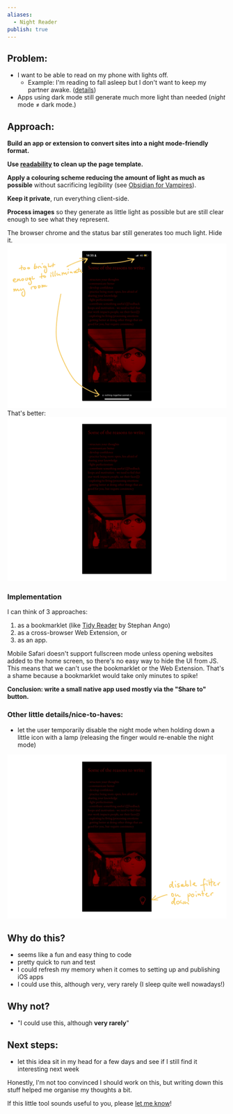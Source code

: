 ```yaml
---
aliases:
  - Night Reader
publish: true
---
```

## Problem:

- I want to be able to read on my phone with lights off.
	- Example: I'm reading to fall asleep but I don't want to keep my partner awake. ([details](<../Obsidian for Vampires>))
- Apps using dark mode still generate much more light than needed (*night* mode ≠ dark mode.)

## Approach:

**Build an app or extension to convert sites into a night mode-friendly format.** 

**Use [readability](https://github.com/mozilla/readability) to clean up the page template.**

**Apply a colouring scheme reducing the amount of light as much as possible** without sacrificing legibility (see [Obsidian for Vampires](<../Obsidian for Vampires>)).

**Keep it private**, run everything client-side.

**Process images** so they generate as little light as possible but are still clear enough to see what they represent.

The browser chrome and the status bar still generates too much light. Hide it.
![923](night-mode-1.webp)
That's better:
![961](night-mode-2.webp)


### Implementation

I can think of 3 approaches:

1. as a bookmarklet (like [Tidy Reader](https://stephango.com/tidy) by Stephan Ango)
2. as a cross-browser Web Extension, or 
3. as an app.

Mobile Safari doesn't support fullscreen mode unless opening websites added to the home screen, so there's no easy way to hide the UI from JS. This means that we can't use the bookmarklet or the Web Extension. That's a shame because a bookmarklet would take only minutes to spike!

**Conclusion: write a small native app used mostly via the "Share to" button.**

### Other little details/nice-to-haves:

- let the user temporarily disable the night mode when holding down a little icon with a lamp (releasing the finger would re-enable the night mode)

![1730](night-mode-3.webp)

## Why do this?

- seems like a fun and easy thing to code
- pretty quick to run and test
- I could refresh my memory when it comes to setting up and publishing iOS apps
- I could use this, although very, very rarely (I sleep quite well nowadays!)

## Why not?

- "I could use this, although **very rarely**"

## Next steps:

- let this idea sit in my head for a few days and see if I still find it interesting next week

Honestly, I'm not too convinced I should work on this, but writing down this stuff helped me organise my thoughts a bit. 

If this little tool sounds useful to you, please [let me know](mailto:hello@sonnet.io)!